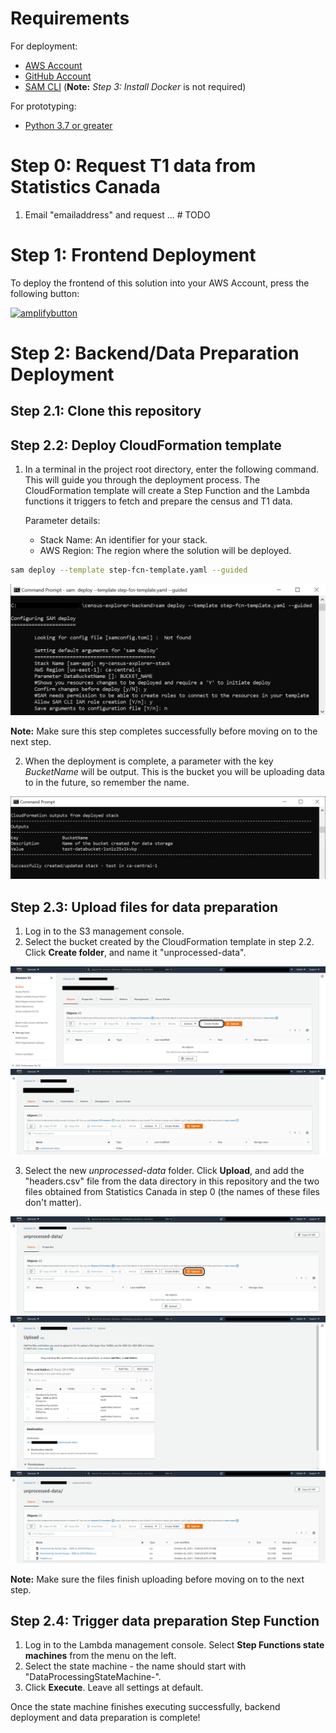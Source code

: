 # Requirements
For deployment:
* [AWS Account](https://aws.amazon.com/account/)
* [GitHub Account](https://github.com/)
* [SAM CLI](https://docs.aws.amazon.com/serverless-application-model/latest/developerguide/serverless-sam-cli-install.html) (**Note:** *Step 3: Install Docker* is not required)

For prototyping:
* [Python 3.7 or greater](https://realpython.com/installing-python/) 

# Step 0: Request T1 data from Statistics Canada
1. Email "emailaddress" and request ... # TODO

# Step 1: Frontend Deployment
To deploy the frontend of this solution into your AWS Account, press the following button:

[![amplifybutton](https://oneclick.amplifyapp.com/button.svg)](https://console.aws.amazon.com/amplify/home#/deploy?repo=https://github.com/UBC-CIC/census-explorer-frontend)

# Step 2: Backend/Data Preparation Deployment
## Step 2.1: Clone this repository

## Step 2.2: Deploy CloudFormation template
1. In a terminal in the project root directory, enter the following command.  This will guide you through the deployment process.  The CloudFormation template will create a Step Function and the Lambda functions it triggers to fetch and prepare the census and T1 data.
    
    Parameter details:
    * Stack Name: An identifier for your stack.
    * AWS Region: The region where the solution will be deployed.

```bash
sam deploy --template step-fcn-template.yaml --guided
```
<img src="../images/step2.2.1.png">

**Note:** Make sure this step completes successfully before moving on to the next step.

2. When the deployment is complete, a parameter with the key *BucketName* will be output.  This is the bucket you will be uploading data to in the future, so remember the name.

<img src="../images/step2.2.2.png">

## Step 2.3: Upload files for data preparation
1. Log in to the S3 management console.
2. Select the bucket created by the CloudFormation template in step 2.2.  Click **Create folder**, and name it "unprocessed-data".

<img src="../images/step2.3.2_1.png">

<img src="../images/step2.3.2_2.png">

3. Select the new *unprocessed-data* folder.  Click **Upload**, and add the "headers.csv" file from the data directory in this repository and the two files obtained from Statistics Canada in step 0 (the names of these files don't matter).

<img src="../images/step2.3.3_1.png">

<img src="../images/step2.3.3_2.png">

<img src="../images/step2.3.3_3.png">

**Note:** Make sure the files finish uploading before moving on to the next step.

## Step 2.4: Trigger data preparation Step Function
1. Log in to the Lambda management console.  Select **Step Functions state machines** from the menu on the left.
2. Select the state machine - the name should start with "DataProcessingStateMachine-".
3. Click **Execute**.  Leave all settings at default.

Once the state machine finishes executing successfully, backend deployment and data preparation is complete!